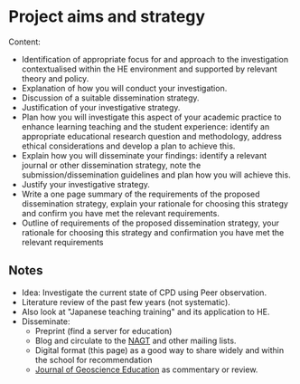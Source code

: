# Project aims and strategy

Content:

* Identification of appropriate focus for and approach to the investigation contextualised within the HE environment and supported by relevant theory and policy.
* Explanation of how you will conduct your investigation.
* Discussion of a suitable dissemination strategy.
* Justification of your investigative strategy.
* Plan how you will investigate this aspect of your academic practice to enhance learning teaching and the student experience: identify an appropriate educational research question and methodology, address ethical considerations and develop a plan to achieve this.
* Explain how you will disseminate your findings: identify a relevant journal or other dissemination strategy, note the submission/dissemination guidelines and plan how you will achieve this.
* Justify your investigative strategy.
* Write a one page summary of the requirements of the proposed dissemination strategy, explain your rationale for choosing this strategy and confirm you have met the relevant requirements.
* Outline of requirements of the proposed dissemination strategy, your rationale for choosing this strategy and confirmation you have met the relevant requirements

## Notes

* Idea: Investigate the current state of CPD using Peer observation.
* Literature review of the past few years (not systematic).
* Also look at "Japanese teaching training" and its application to HE.
* Disseminate:
  * Preprint (find a server for education)
  * Blog and circulate to the [NAGT](https://nagt.org/) and other mailing lists.
  * Digital format (this page) as a good way to share widely and within the school for recommendation
  * [Journal of Geoscience Education](https://www.tandfonline.com/toc/ujge20/current) as commentary or review.
